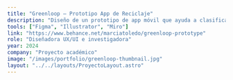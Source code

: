 ```yaml
---
title: "Greenloop – Prototipo App de Reciclaje"
description: "Diseño de un prototipo de app móvil que ayuda a clasificar materiales reciclables, encontrar puntos de recolección y medir el impacto ecológico del usuario. Enfocado en una interfaz intuitiva y elementos de gamificación."
tools: ["Figma", "Illustrator", "Miro"]
link: "https://www.behance.net/marciatoledo/greenloop-prototype"
role: "Diseñadora UX/UI e investigadora"
year: 2024
company: "Proyecto académico"
image: "/images/portfolio/greenloop-thumbnail.jpg"
layout: "../../layouts/ProyectoLayout.astro"
---
```

